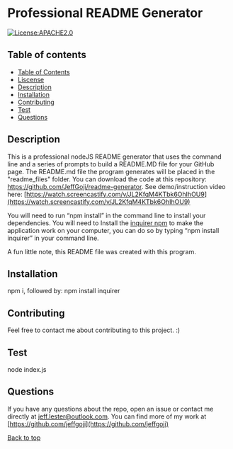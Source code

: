 # Professional README Generator

[![License:APACHE2.0](https://img.shields.io/badge/License-None-yellow.svg)](https://opensource.org/licenses/None)<a name="liscense"></a>

## Table of contents <a name="table"></a>

- [Table of Contents](#table)
- [Liscense](#liscense)
- [Description](#description)
- [Installation](#install)
- [Contributing](#contributing)
- [Test](#test)
- [Questions](#questions)

## Description <a href="description"></a>

This is a professional nodeJS README generator that uses the command line and a series of prompts to build a README.MD file for your GitHub page.
The README.md file the program generates will be placed in the "readme_files" folder.
You can download the code at this repository: https://github.com/JeffGoji/readme-generator.
See demo/instruction video here: [https://watch.screencastify.com/v/JL2KfqM4KTbk6OhIhOU9](https://watch.screencastify.com/v/JL2KfqM4KTbk6OhIhOU9)

You will need to run “npm install” in the command line to install your dependencies. You will need to Install the [inquirer npm](https://www.npmjs.com/package/inquirer) to make the application work on your computer, you can do so by typing “npm install inquirer” in your command line.

A fun little note, this README file was created with this program.

## Installation<a href="installation"></a>

npm i, followed by: npm install inquirer

## Contributing<a href="contributing"></a>

Feel free to contact me about contributing to this project. :)

## Test<a href="test"></a>

node index.js

## Questions <a name="questions"></a>

If you have any questions about the repo, open an issue or contact me directly at jeff.lester@outlook.com.
You can find more of my work at [https://github.com/jeffgoji](https://github.com/jeffgoji)

[Back to top](#top)
